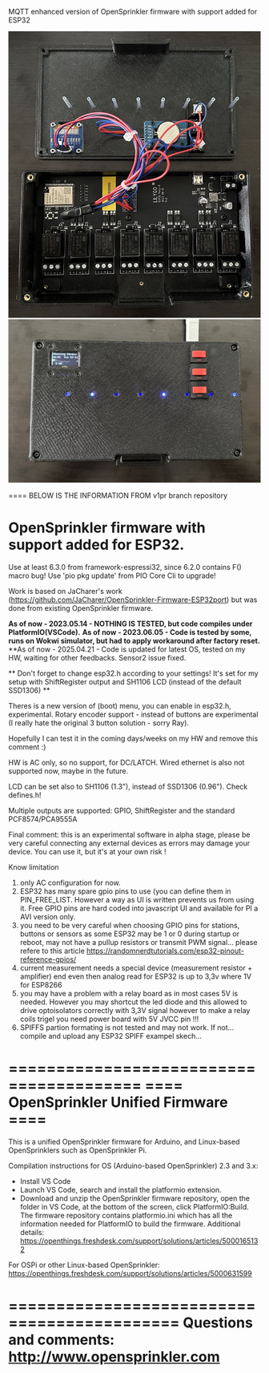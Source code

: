 MQTT enhanced version of OpenSprinkler firmware with support added for ESP32

![alt text](https://raw.githubusercontent.com/dulgerov/OpenSprinkler-Firmware-ESP32-more-MQTT/refs/heads/master/images/esp32_opened.jpeg)
![alt text](https://raw.githubusercontent.com/dulgerov/OpenSprinkler-Firmware-ESP32-more-MQTT/refs/heads/master/images/esp32_closed.jpeg)


==== BELOW IS THE INFORMATION FROM v1pr branch repository

# OpenSprinkler firmware with support added for ESP32.

Use at least 6.3.0 from framework-espressi32, since 6.2.0 contains F() macro bug! Use 'pio pkg update' from PIO Core Cli to upgrade!

Work is based on JaCharer's work (https://github.com/JaCharer/OpenSprinkler-Firmware-ESP32port) but was done from existing OpenSprinkler firmware.

**As of now - 2023.05.14 - NOTHING IS TESTED, but code compiles under PlatformIO(VSCode).**
**As of now - 2023.06.05 - Code is tested by some, runs on Wokwi simulator, but had to apply workaround after factory reset.**
**As of now - 2025.04.21 - Code is updated for latest OS, tested on my HW, waiting for other feedbacks. Sensor2 issue fixed.


** Don't forget to change esp32.h according to your settings! It's set for my setup with ShiftRegister output and SH1106 LCD (instead of the default SSD1306) **

Theres is a new version of (boot) menu, you can enable in esp32.h, experimental.
Rotary encoder support - instead of buttons are experimental  (I really hate the original 3 button solution - sorry Ray).

Hopefully I can test it in the coming days/weeks on my HW and remove this comment :)

HW is AC only, so no support, for DC/LATCH. Wired ethernet is also not supported now, maybe in the future.

LCD can be set also to SH1106 (1.3"), instead of SSD1306 (0.96"). Check defines.h!

Multiple outputs are supported: GPIO, ShiftRegister and the standard PCF8574/PCA9555A

Final comment: this is an experimental software in alpha stage, please be very careful connecting any external devices as errors may damage your device. You can use it, but it's at your own risk !

Know limitation
1. only AC configuration for now. 
2. ESP32 has many spare gpio pins to use (you can define them in PIN_FREE_LIST. However a way as UI is written prevents us from using it. Free GPIO pins are hard coded into javascript UI and available for PI a AVI version only. 
3. you need to be very careful when choosing GPIO pins for stations, buttons or sensors as some ESP32 may be 1 or 0 during startup or reboot, may not have a pullup resistors or transmit PWM signal... please refere to this article https://randomnerdtutorials.com/esp32-pinout-reference-gpios/ 
4. current measurement needs a special device (measurement resistor + amplifier) end even then analog read for ESP32 is up to 3,3v where 1V for ESP8266
5. you may have a problem with a relay board as in most cases 5V is needed. However you may shortcut the led diode and this allowed to drive optoisolators correctly with 3,3V signal however to make a relay coils trigel you need power board with 5V JVCC pin !!!
6. SPIFFS partion formating is not tested and may not work. If not... compile and upload any ESP32 SPIFF exampel skech... 

========================================
==== OpenSprinkler Unified Firmware ====
========================================

This is a unified OpenSprinkler firmware for Arduino, and Linux-based OpenSprinklers such as OpenSprinkler Pi.

Compilation instructions for OS (Arduino-based OpenSprinkler) 2.3 and 3.x:
* Install VS Code
* Launch VS Code, search and install the platformio extension.
* Download and unzip the OpenSprinkler firmware repository, open the folder in VS Code, at the bottom of the screen, click PlatformIO:Build. The firmware repository contains platformio.ini which has all the information needed for PlatformIO to build the firmware.
Additional details:
https://openthings.freshdesk.com/support/solutions/articles/5000165132

For OSPi or other Linux-based OpenSprinkler:
https://openthings.freshdesk.com/support/solutions/articles/5000631599

============================================
Questions and comments:
http://www.opensprinkler.com
============================================
